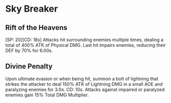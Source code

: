 # Sky Breaker

## Rift of the Heavens

[SP: 20][CD: 18s] Attacks hit surrounding enemies multiple times, dealing a total of 400% ATK of Physical DMG. Last hit impairs enemies, reducing their DEF by 70% for 6.00s.

## Divine Penalty

Upon ultimate evasion or when being hit, summon a bolt of lightning that strikes the attacker to deal 150% ATK of Lightning DMG in a small AOE and paralyzing enemies for 3.0s. CD: 10s. Attacks against impaired or paralyzed enemies gain 15% Total DMG Multiplier.